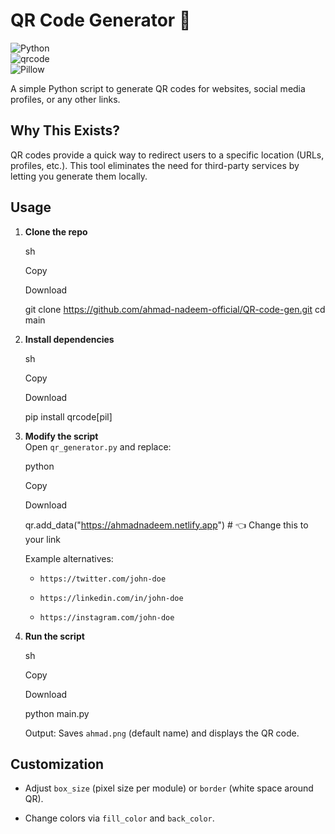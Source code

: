 QR Code Generator 🚀
====================

![Python](https://img.shields.io/badge/Python-3.7%252B-blue)  
![qrcode](https://img.shields.io/badge/qrcode-7.3-red)  
![Pillow](https://img.shields.io/badge/Pillow-9.0-green)

A simple Python script to generate QR codes for websites, social media profiles, or any other links.

Why This Exists?
----------------

QR codes provide a quick way to redirect users to a specific location (URLs, profiles, etc.). This tool eliminates the need for third-party services by letting you generate them locally.

Usage
-----

1.  **Clone the repo**
    
    sh
    
    Copy
    
    Download
    
    git clone https://github.com/ahmad-nadeem-official/QR-code-gen.git
    cd main
    
2.  **Install dependencies**
    
    sh
    
    Copy
    
    Download
    
    pip install qrcode\[pil\]
    
3.  **Modify the script**  
    Open `qr_generator.py` and replace:
    
    python
    
    Copy
    
    Download
    
    qr.add\_data("https://ahmadnadeem.netlify.app")  \# 👈 Change this to your link
    
    Example alternatives:
    
    *   `https://twitter.com/john-doe`
        
    *   `https://linkedin.com/in/john-doe`
        
    *   `https://instagram.com/john-doe`
        
4.  **Run the script**
    
    sh
    
    Copy
    
    Download
    
    python main.py
    
    Output: Saves `ahmad.png` (default name) and displays the QR code.
    

Customization
-------------

*   Adjust `box_size` (pixel size per module) or `border` (white space around QR).
    
*   Change colors via `fill_color` and `back_color`.